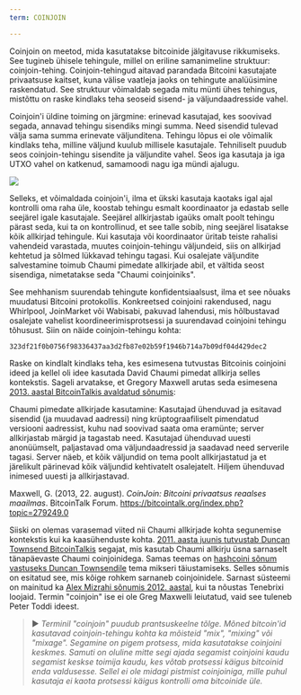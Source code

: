 ```yaml
---
term: COINJOIN

---
```

Coinjoin on meetod, mida kasutatakse bitcoinide jälgitavuse rikkumiseks. See tugineb ühisele tehingule, millel on eriline samanimeline struktuur: coinjoin-tehing. Coinjoin-tehingud aitavad parandada Bitcoini kasutajate privaatsuse kaitset, kuna välise vaatleja jaoks on tehingute analüüsimine raskendatud. See struktuur võimaldab segada mitu münti ühes tehingus, mistõttu on raske kindlaks teha seoseid sisend- ja väljundaadresside vahel.

Coinjoin'i üldine toiming on järgmine: erinevad kasutajad, kes soovivad segada, annavad tehingu sisendiks mingi summa. Need sisendid tulevad välja sama summa erinevate väljunditena. Tehingu lõpus ei ole võimalik kindlaks teha, milline väljund kuulub millisele kasutajale. Tehniliselt puudub seos coinjoin-tehingu sisendite ja väljundite vahel. Seos iga kasutaja ja iga UTXO vahel on katkenud, samamoodi nagu iga mündi ajalugu.

![](../../dictionnaire/assets/4.webp)

Selleks, et võimaldada coinjoin'i, ilma et ükski kasutaja kaotaks igal ajal kontrolli oma raha üle, koostab tehingu esmalt koordinaator ja edastab selle seejärel igale kasutajale. Seejärel allkirjastab igaüks omalt poolt tehingu pärast seda, kui ta on kontrollinud, et see talle sobib, ning seejärel lisatakse kõik allkirjad tehingule. Kui kasutaja või koordinaator üritab teiste rahalisi vahendeid varastada, muutes coinjoin-tehingu väljundeid, siis on allkirjad kehtetud ja sõlmed lükkavad tehingu tagasi. Kui osalejate väljundite salvestamine toimub Chaumi pimedate allkirjade abil, et vältida seost sisendiga, nimetatakse seda "Chaumi coinjoiniks".

See mehhanism suurendab tehingute konfidentsiaalsust, ilma et see nõuaks muudatusi Bitcoini protokollis. Konkreetsed coinjoini rakendused, nagu Whirlpool, JoinMarket või Wabisabi, pakuvad lahendusi, mis hõlbustavad osalejate vahelist koordineerimisprotsessi ja suurendavad coinjoini tehingu tõhusust. Siin on näide coinjoin-tehingu kohta:

```text
323df21f0b0756f98336437aa3d2fb87e02b59f1946b714a7b09df04d429dec2
```

Raske on kindlalt kindlaks teha, kes esimesena tutvustas Bitcoinis coinjoini ideed ja kellel oli idee kasutada David Chaumi pimedat allkirja selles kontekstis. Sageli arvatakse, et Gregory Maxwell arutas seda esimesena [2013. aastal BitcoinTalkis avaldatud sõnumis](https://bitcointalk.org/index.php?topic=279249.0):

Chaumi pimedate allkirjade kasutamine: Kasutajad ühenduvad ja esitavad sisendid (ja muudavad aadressi) ning krüptograafiliselt pimendatud versiooni aadressist, kuhu nad soovivad saata oma eramünte; server allkirjastab märgid ja tagastab need. Kasutajad ühenduvad uuesti anonüümselt, paljastavad oma väljundaadressid ja saadavad need serverile tagasi. Server näeb, et kõik väljundid on tema poolt allkirjastatud ja et järelikult pärinevad kõik väljundid kehtivatelt osalejatelt. Hiljem ühenduvad inimesed uuesti ja allkirjastavad.

Maxwell, G. (2013, 22. august). *CoinJoin: Bitcoini privaatsus reaalses maailmas*. BitcoinTalk Forum. https://bitcointalk.org/index.php?topic=279249.0

Siiski on olemas varasemad viited nii Chaumi allkirjade kohta segunemise kontekstis kui ka kaasühenduste kohta. [2011. aasta juunis tutvustab Duncan Townsend BitcoinTalkis](https://bitcointalk.org/index.php?topic=12751.0) segajat, mis kasutab Chaumi allkirju üsna sarnaselt tänapäevaste Chaumi coinjoinidega. Samas teemas on [hashcoini sõnum vastuseks Duncan Townsendile](https://bitcointalk.org/index.php?topic=12751.msg315793#msg315793) tema mikseri täiustamiseks. Selles sõnumis on esitatud see, mis kõige rohkem sarnaneb coinjoinidele. Sarnast süsteemi on mainitud ka [Alex Mizrahi sõnumis 2012. aastal](https://gist.github.com/killerstorm/6f843e1d3ffc38191aebca67d483bd88#file-laundry), kui ta nõustas Tenebrixi loojaid. Termin "coinjoin" ise ei ole Greg Maxwelli leiutatud, vaid see tuleneb Peter Toddi ideest.

> ► *Terminil "coinjoin" puudub prantsuskeelne tõlge. Mõned bitcoin'id kasutavad coinjoin-tehingu kohta ka mõisteid "mix", "mixing" või "mixage". Segamine on pigem protsess, mida kasutatakse coinjoini keskmes. Samuti on oluline mitte segi ajada segamist coinjoini kaudu segamist keskse toimija kaudu, kes võtab protsessi käigus bitcoinid enda valdusesse. Sellel ei ole midagi pistmist coinjoiniga, mille puhul kasutaja ei kaota protsessi käigus kontrolli oma bitcoinide üle.*